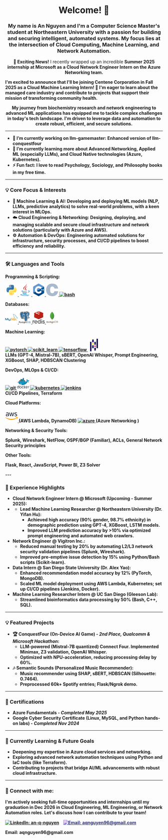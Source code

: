 <h1 align="center">Welcome! 👋</h1>

<p align="center">
  </p>

<h3 align="center">My name is An Nguyen and I'm a Computer Science Master's student at Northeastern University with a passion for building and securing intelligent, automated systems. My focus lies at the intersection of Cloud Computing, Machine Learning, and Network Automation.</h3>

<p align="center">
<strong>🚀 Exciting News!</strong> 
I recently wrapped up an incredible <strong>Summer 2025<strong> internship at <strong>Microsoft</strong> as a <strong>Cloud Network Engineer Intern</strong> on the Azure Networking team.

I'm excited to announce that I'll be joining <strong>Centene Corporation</strong> in <strong>Fall 2025<strong> as a <strong>Cloud Machine Learning Intern</strong>! 🎊 I'm eager to learn about the managed care industry and contribute to projects that support their mission of transforming community health.
</p>

<p align="center">My journey from biochemistry research and network engineering to advanced ML applications has equipped me to tackle complex challenges in today's tech landscape. I'm driven to leverage data and automation to create robust, efficient, and secure solutions.</p>

---

- 🔭 I’m currently working on **llm-gamemaster: Enhanced version of llm-conquestfour**
- 🌱 I’m currently learning more about **Advanced Networking, Applied ML (especially LLMs), and Cloud Native technologies (Azure, Kubernetes)**.
- ⚡ Fun fact: **I love to read Psychology, Sociology, and Philosophy books in my free time.**

---

### 💡 Core Focus & Interests

* 🧠 **Machine Learning & AI:** Developing and deploying ML models (NLP, LLMs, predictive analytics) to solve real-world problems, with a keen interest in MLOps.
* ☁️ **Cloud Engineering & Networking:** Designing, deploying, and managing scalable and secure cloud infrastructure and network solutions (particularly with Azure and AWS).
* ⚙️ **Automation & DevOps:** Engineering automated solutions for infrastructure, security processes, and CI/CD pipelines to boost efficiency and reliability.

---

### 🛠️ Languages and Tools

**Programming & Scripting:**
<p align="left">
  <a href="https://www.python.org" target="_blank" rel="noreferrer">
    <img src="https://raw.githubusercontent.com/devicons/devicon/master/icons/python/python-original.svg" alt="python" width="40" height="40"/>
  </a>
  <a href="https://www.java.com" target="_blank" rel="noreferrer">
    <img src="https://raw.githubusercontent.com/devicons/devicon/master/icons/java/java-original.svg" alt="java" width="40" height="40"/>
  </a>
  <a href="https://www.w3schools.com/cpp/" target="_blank" rel="noreferrer">
    <img src="https://raw.githubusercontent.com/devicons/devicon/master/icons/cplusplus/cplusplus-original.svg" alt="cplusplus" width="40" height="40"/>
  </a>
  <a href="https://www.cprogramming.com/" target="_blank" rel="noreferrer">
    <img src="https://raw.githubusercontent.com/devicons/devicon/master/icons/c/c-original.svg" alt="c" width="40" height="40"/>
  </a>
  <a href="https://www.gnu.org/software/bash/" target="_blank" rel="noreferrer">
    <img src="https://www.vectorlogo.zone/logos/gnu_bash/gnu_bash-icon.svg" alt="bash" width="40" height="40"/>
  </a>
  </p>

**Databases:**
<p align="left">
  <a href="https://www.mysql.com/" target="_blank" rel="noreferrer">
    <img src="https://raw.githubusercontent.com/devicons/devicon/master/icons/mysql/mysql-original-wordmark.svg" alt="mysql" width="40" height="40"/>
  </a>
  <a href="https://www.postgresql.org" target="_blank" rel="noreferrer">
    <img src="https://raw.githubusercontent.com/devicons/devicon/master/icons/postgresql/postgresql-original-wordmark.svg" alt="postgresql" width="40" height="40"/>
  </a>
  <a href="https://redis.io" target="_blank" rel="noreferrer">
    <img src="https://raw.githubusercontent.com/devicons/devicon/master/icons/redis/redis-original-wordmark.svg" alt="redis" width="40" height="40"/>
  </a>
  <a href="https://www.mongodb.com/" target="_blank" rel="noreferrer">
    <img src="https://raw.githubusercontent.com/devicons/devicon/master/icons/mongodb/mongodb-original-wordmark.svg" alt="mongodb" width="40" height="40"/>
  </a>
</p>

**Machine Learning:**
<p align="left">
  <a href="https://pytorch.org/" target="_blank" rel="noreferrer">
    <img src="https://www.vectorlogo.zone/logos/pytorch/pytorch-icon.svg" alt="pytorch" width="40" height="40"/>
  </a>
  <a href="https://scikit-learn.org/" target="_blank" rel="noreferrer">
    <img src="https://upload.wikimedia.org/wikipedia/commons/0/05/Scikit_learn_logo_small.svg" alt="scikit_learn" width="40" height="40"/>
  </a>
  <a href="https://www.tensorflow.org" target="_blank" rel="noreferrer">
    <img src="https://www.vectorlogo.zone/logos/tensorflow/tensorflow-icon.svg" alt="tensorflow" width="40" height="40"/>
  </a>
  <a href="https://pandas.pydata.org/" target="_blank" rel="noreferrer">
    <img src="https://raw.githubusercontent.com/devicons/devicon/2ae2a900d2f041da66e950e4d48052658d850630/icons/pandas/pandas-original.svg" alt="pandas" width="40" height="40"/>
  </a>
  <br/> LLMs (GPT-4, Mistral-7B), sBERT, OpenAI Whisper, Prompt Engineering, XGBoost, SHAP, HDBSCAN Clustering
</p>

**DevOps, MLOps & CI/CD:**
<p align="left">
  <a href="https://git-scm.com/" target="_blank" rel="noreferrer">
    <img src="https://www.vectorlogo.zone/logos/git-scm/git-scm-icon.svg" alt="git" width="40" height="40"/>
  </a>
  <a href="https://www.docker.com/" target="_blank" rel="noreferrer">
    <img src="https://raw.githubusercontent.com/devicons/devicon/master/icons/docker/docker-original-wordmark.svg" alt="docker" width="40" height="40"/>
  </a>
  <a href="https://kubernetes.io" target="_blank" rel="noreferrer">
    <img src="https://www.vectorlogo.zone/logos/kubernetes/kubernetes-icon.svg" alt="kubernetes" width="40" height="40"/>
  </a>
  <a href="https://www.jenkins.io" target="_blank" rel="noreferrer">
    <img src="https://www.vectorlogo.zone/logos/jenkins/jenkins-icon.svg" alt="jenkins" width="40" height="40"/>
  </a>
  <br/> CI/CD Pipelines, Terraform
</p>

**Cloud Platforms:**
<p align="left">
  <a href="https://aws.amazon.com" target="_blank" rel="noreferrer">
    <img src="https://raw.githubusercontent.com/devicons/devicon/master/icons/amazonwebservices/amazonwebservices-original-wordmark.svg" alt="aws" width="40" height="40"/>
  </a>
  (AWS Lambda, DynamoDB)
  <a href="https://azure.microsoft.com/en-in/" target="_blank" rel="noreferrer">
    <img src="https://www.vectorlogo.zone/logos/microsoft_azure/microsoft_azure-icon.svg" alt="azure" width="40" height="40"/>
  </a>
  (Azure Networking )
</p>

**Networking & Security Tools:**
<p align="left">
  Splunk, Wireshark, NetFlow, OSPF/BGP (Familiar), ACLs, General Network Security principles
</p>

**Other Tools:**
<p align="left">
  Flask, React, JavaScript, Power BI, Z3 Solver
  </p>
---

### 💼 Experience Highlights

* **Cloud Network Engineer Intern @ Microsoft (Upcoming - Summer 2025):**
* * **Lead Machine Learning Researcher @ Northeastern University (Dr. Yifan Hu):**
    * Achieved high accuracy (90% gender, 98.7% ethnicity) in demographic prediction using GPT-4, XGBoost, LSTM models.
    * Improved LLM prediction accuracy by >10% via optimized prompt engineering and automated web crawlers.
* **Network Engineer @ Vigitron Inc.:**
    * Reduced manual testing by 20% by automating L2/L3 network security validation pipelines (Splunk, Wireshark).
    * Improved pre-emptive issue detection by 15% using Python/Bash scripts (Scikit-learn).
* **Data Intern @ San Diego State University (Dr. Alex Yao):**
    * Enhanced recommendation model accuracy by 12% (PyTorch, MongoDB).
    * Scaled ML model deployment using AWS Lambda, Kubernetes; set up CI/CD pipelines (Jenkins, Docker).
* **Machine Learning Researcher Intern @ UC San Diego (Gleeson Lab):**
    * Streamlined bioinformatics data processing by 50% (Bash, C++, SQL).

---

### 💡 Featured Projects

* 🏆 **ConquestFour (On-Device AI Game) - *2nd Place, Qualcomm & Microsoft Hackathon***:
    * LLM-powered (Mistral-7B quantized) Connect Four. Implemented Minimax, Z3 validation, OpenAI Whisper.
    * Optimized with NPU-acceleration, reducing processing delay by 60%.
* 🎶 **Semantic Sounds (Personalized Music Recommender):**
    * Music recommender using SHAP, sBERT, HDBSCAN (Silhouette: 0.7464).
    * Preprocessed 60k+ Spotify entries; Flask/Ngrok demo.

---

### 🏅 Certifications

* **Azure Fundamentals** - *Completed May 2025*
* **Google Cyber Security Certificate** (Linux, MySQL, and Python hands-on labs) - *Completed Nov 2024*

---

### 🌱 Currently Learning & Future Goals

* Deepening my expertise in **Azure cloud services and networking**.
* Exploring advanced **network automation techniques using Python and IaC tools (like Terraform)**.
* Contributing to projects that bridge **AI/ML advancements with robust cloud infrastructure**.

---

### 💬 Connect with me:

I'm actively seeking full-time opportunities and internships until my graduation in Dec 2026 in Cloud Engineering, ML Engineering, or Network Automation roles. Let's discuss how I can contribute to your team!

<p align="left">
  <a href="https://www.linkedin.com/in/an-q-nguyen/" target="blank"><img align="center" src="https://raw.githubusercontent.com/rahuldkjain/github-profile-readme-generator/master/src/images/icons/Social/linked-in-alt.svg" alt="LinkedIn: an-q-nguyen" height="30" width="40" /></a>
  &nbsp;&nbsp;
  <a href="mailto:aqnguyen96@gmail.com"><img align="center" src="https://simpleicons.org/icons/gmail.svg" alt="Email: aqnguyen96@gmail.com" height="30" width="40" style="filter: invert(0.1) sepia(1) hue-rotate(200deg) saturate(5) brightness(0.9);" /></a>
</p>

<p align="left">
  <strong>Email:</strong> aqnguyen96@gmail.com
</p>

